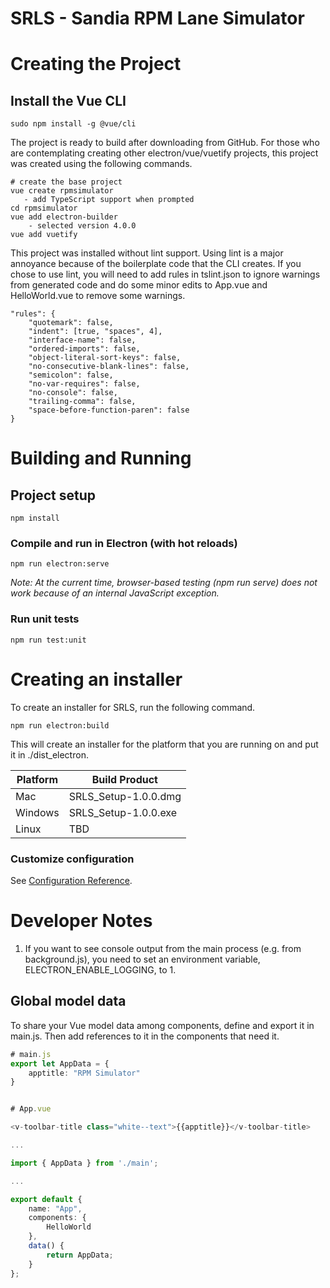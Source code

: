 # SRLS - Sandia RPM Lane Simulator

# Creating the Project

## Install the Vue CLI

```
sudo npm install -g @vue/cli
```

The project is ready to build after downloading from GitHub.  For those who
are contemplating creating other electron/vue/vuetify projects, this project 
was created using the following commands.

```
# create the base project
vue create rpmsimulator
   - add TypeScript support when prompted
cd rpmsimulator
vue add electron-builder
    - selected version 4.0.0
vue add vuetify
```


This project was installed without lint support. Using lint is a major annoyance because of the boilerplate code that the CLI creates. If you chose to use lint, you will need to add rules in tslint.json to ignore warnings from generated code and do some minor edits to App.vue and HelloWorld.vue to remove some warnings.

```
"rules": {
    "quotemark": false,
    "indent": [true, "spaces", 4],
    "interface-name": false,
    "ordered-imports": false,
    "object-literal-sort-keys": false,
    "no-consecutive-blank-lines": false,
    "semicolon": false,
    "no-var-requires": false,
    "no-console": false,
    "trailing-comma": false,
    "space-before-function-paren": false
}

```

# Building and Running

## Project setup

```
npm install
```

### Compile and run in Electron (with hot reloads)

```
npm run electron:serve
```

*Note: At the current time, browser-based testing (npm run serve) does not 
work because of an internal JavaScript exception.*


### Run unit tests

```
npm run test:unit
```

# Creating an installer

To create an installer for SRLS, run the following command.

```
npm run electron:build
```
This will create an installer for the platform that you are running on and put it in ./dist_electron.

|Platform |Build Product       |
|---------|--------------------|
|Mac      |SRLS_Setup-1.0.0.dmg| 
|Windows  |SRLS_Setup-1.0.0.exe|
|Linux    |TBD|


### Customize configuration

See [Configuration Reference](https://cli.vuejs.org/config/).

# Developer Notes

1.  If you want to see console output from the main process (e.g. from background.js), you
    need to set an environment variable, ELECTRON_ENABLE_LOGGING, to 1.

## Global model data

To share your Vue model data among components, define and export it in main.js. Then add references to it in the components that need it.

```typescript
# main.js
export let AppData = {
    apptitle: "RPM Simulator"
}


# App.vue

<v-toolbar-title class="white--text">{{apptitle}}</v-toolbar-title>

...

import { AppData } from './main';

...

export default {
    name: "App",
    components: {
        HelloWorld
    },
    data() {
        return AppData;
    }
};


```

